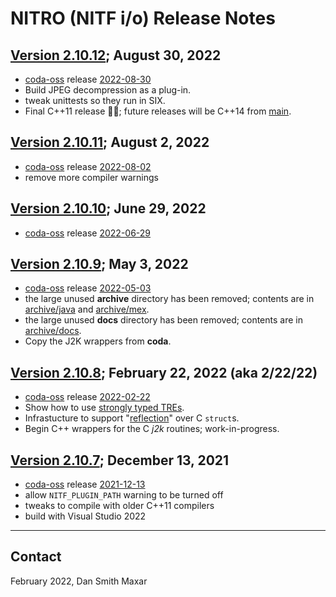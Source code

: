 ﻿# NITRO (NITF i/o) Release Notes

## [Version 2.10.12](https://github.com/mdaus/nitro/releases/tag/NITRO-2.10.12); August 30, 2022
* [coda-oss](https://github.com/mdaus/coda-oss) release [2022-08-30](https://github.com/mdaus/coda-oss/releases/tag/2022-08-30)
* Build JPEG decompression as a plug-in.
* tweak unittests so they run in SIX.
* Final C++11 release 🤞🏻; future releases will be C++14 from [main](https://github.com/mdaus/nitro/tree/main).

## [Version 2.10.11](https://github.com/mdaus/nitro/releases/tag/NITRO-2.10.11); August 2, 2022
* [coda-oss](https://github.com/mdaus/coda-oss) release [2022-08-02](https://github.com/mdaus/coda-oss/releases/tag/2022-08-02)
* remove more compiler warnings

## [Version 2.10.10](https://github.com/mdaus/nitro/releases/tag/NITRO-2.10.10); June 29, 2022
* [coda-oss](https://github.com/mdaus/coda-oss) release [2022-06-29](https://github.com/mdaus/coda-oss/releases/tag/2022-06-29)

## [Version 2.10.9](https://github.com/mdaus/nitro/releases/tag/NITRO-2.10.9); May 3, 2022
* [coda-oss](https://github.com/mdaus/coda-oss) release [2022-05-03](https://github.com/mdaus/coda-oss/releases/tag/2022-05-03)
* the large unused **archive** directory has been removed; contents are in [archive/java](https://github.com/mdaus/nitro/tree/archive/java)
and [archive/mex](https://github.com/mdaus/nitro/tree/archive/mex).
* the large unused **docs** directory has been removed; contents are in [archive/docs](https://github.com/mdaus/nitro/tree/archive/docs).
* Copy the J2K wrappers from **coda**.

## [Version 2.10.8](https://github.com/mdaus/nitro/releases/tag/NITRO-2.10.8); February 22, 2022 (aka 2/22/22)
* [coda-oss](https://github.com/mdaus/coda-oss) release [2022-02-22](https://github.com/mdaus/coda-oss/releases/tag/2022-02-22)
* Show how to use [strongly typed TREs](https://github.com/mdaus/nitro/tree/feature/strongly-typed-TREs).
* Infrastucture to support "[reflection](https://github.com/mdaus/nitro/tree/feature/reflection)" over C `struct`s.
* Begin C++ wrappers for the C *j2k* routines; work-in-progress.

## [Version 2.10.7](https://github.com/mdaus/nitro/releases/tag/NITRO-2.10.7); December 13, 2021
* [coda-oss](https://github.com/mdaus/coda-oss) release [2021-12-13](https://github.com/mdaus/coda-oss/releases/tag/2021-12-13)
* allow `NITF_PLUGIN_PATH` warning to be turned off
* tweaks to compile with older C++11 compilers
* build with Visual Studio 2022

-----

## Contact
February 2022, Dan <dot> Smith <at> Maxar <dot> <see><oh><em>